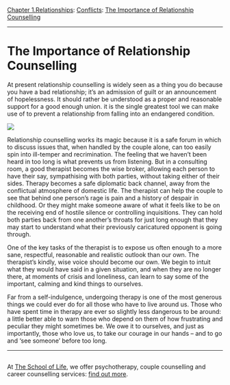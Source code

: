 [Chapter 1.Relationships](https://www.theschooloflife.com/thebookoflife/category/relationships/): [Conflicts](https://www.theschooloflife.com/thebookoflife/category/relationships/conflicts/): [The Importance of Relationship Counselling](https://www.theschooloflife.com/thebookoflife/the-importance-of-relationship-counselling/)

* * *

# The Importance of Relationship Counselling

At present relationship counselling is widely seen as a thing you do because you have a bad relationship; it’s an admission of guilt or an announcement of hopelessness. It should rather be understood as a proper and reasonable support for a good enough union. it is the single greatest tool we can make use of to prevent a relationship from falling into an endangered condition.

![](http://www.photolucida.org/images/critical_mass/a1cc386e-cb2b-4612-82fc-cff6ce279683/review/9.jpg)

Relationship counselling works its magic because it is a safe forum in which to discuss issues that, when handled by the couple alone, can too easily spin into ill-temper and recrimination. The feeling that we haven’t been heard in too long is what prevents us from listening. But in a consulting room, a good therapist becomes the wise broker, allowing each person to have their say, sympathising with both parties, without taking either of their sides. Therapy becomes a safe diplomatic back channel, away from the conflictual atmosphere of domestic life. The therapist can help the couple to see that behind one person’s rage is pain and a history of despair in childhood. Or they might make someone aware of what it feels like to be on the receiving end of hostile silence or controlling inquisitions. They can hold both parties back from one another’s throats for just long enough that they may start to understand what their previously caricatured opponent is going through.

One of the key tasks of the therapist is to expose us often enough to a more sane, respectful, reasonable and realistic outlook than our own. The therapist’s kindly, wise voice should become our own. We begin to intuit what they would have said in a given situation, and when they are no longer there, at moments of crisis and loneliness, can learn to say some of the important, calming and kind things to ourselves.

Far from a self-indulgence, undergoing therapy is one of the most generous things we could ever do for all those who have to live around us. Those who have spent time in therapy are ever so slightly less dangerous to be around: a little better able to warn those who depend on them of how frustrating and peculiar they might sometimes be. We owe it to ourselves, and just as importantly, those who love us, to take our courage in our hands – and to go and ‘see someone’ before too long.

* * *

## 

At [The School of Life](https://www.theschooloflife.com/london/), we offer psychotherapy, couple counselling and career counselling services: [find out more](https://www.theschooloflife.com/london/therapy/).
